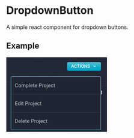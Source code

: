 # DropdownButton

A simple react component for dropdown buttons.

## Example

![Example Dropdown Button](dropdownButton.png)
